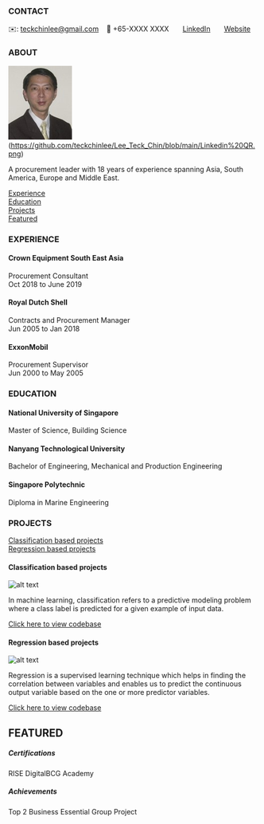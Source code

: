 <!-- CONTACT Section Starts -->
### CONTACT

<!-- Add your details -->
✉️: teckchinlee@gmail.com
&nbsp;&nbsp; 📲 +65-XXXX XXXX
&nbsp;&nbsp;&nbsp;&nbsp;&nbsp; [LinkedIn](https://www.linkedin.com/in/teckchin) 
&nbsp;&nbsp;&nbsp;&nbsp;&nbsp; [Website](https://datasciencestunt.com/)
<!-- CONTACT Section Ends -->

<!-- ABOUT Section Starts -->
### ABOUT
<!-- Add link to your picture -->

![alt text](https://github.com/teckchinlee/Lee_Teck_Chin/raw/main/TC.jpg)(https://github.com/teckchinlee/Lee_Teck_Chin/blob/main/Linkedin%20QR.png)

<!-- Add your details -->

A procurement leader with 18 years of experience spanning Asia, South America, Europe and Middle East.


<!-- Add link to the sections -->
[Experience](#experience) <br>
[Education](#education) <br>
[Projects](#projects) <br>
[Featured](#featured) <br> 

<!-- ABOUT Section Ends -->

<!-- EXPERIENCE Section Starts -->
### EXPERIENCE
<!-- Add your details -->
#### Crown Equipment South East Asia
Procurement Consultant<br>
Oct 2018 to June 2019

#### Royal Dutch Shell
Contracts and Procurement Manager<br>
Jun 2005 to Jan 2018

#### ExxonMobil
Procurement Supervisor<br>
Jun 2000 to May 2005

<!-- EXPERIENCE Section Ends -->

<!-- EDUCATION Section Starts -->
### EDUCATION
<!-- Add your details -->
#### National University of Singapore
Master of Science, Building Science

#### Nanyang Technological University
Bachelor of Engineering, Mechanical and Production Engineering

#### Singapore Polytechnic
Diploma in Marine Engineering

<!-- EDUCATION Section Ends -->

<!-- PROJECTS Section Starts -->
### PROJECTS
<!-- Add your details -->

[Classification based projects](#classification-based-projects) <br>
[Regression based projects](#regression-based-projects) <br>

<!-- Add your details -->

#### Classification based projects
![alt text](https://raw.githubusercontent.com/krvishwesh54/Kumar-Vishwesh/main/images/Classification.png)

In machine learning, classification refers to a predictive modeling problem where a class label is predicted for a given example of input data.

[Click here to view codebase](https://github.com/krvishwesh54/DataScience_DeepLearning_MachineLearning/tree/master/Classification)

#### Regression based projects
![alt text](https://raw.githubusercontent.com/krvishwesh54/Kumar-Vishwesh/main/images/Regression.jpg)

Regression is a supervised learning technique which helps in finding the correlation between variables and enables us to predict the continuous output variable based on the one or more predictor variables.

[Click here to view codebase](https://github.com/krvishwesh54/DataScience_DeepLearning_MachineLearning/tree/master/Regression)

<!-- PROJECTS Section Ends -->

<!-- FEATURED Section Starts -->
## FEATURED
<!-- Add your details -->
##### Certifications
RISE DigitalBCG Academy

##### Achievements
Top 2 Business Essential Group Project
